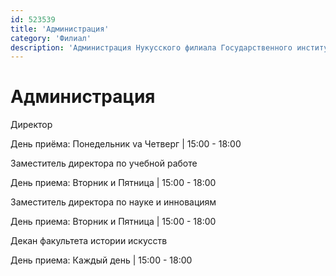 ```yaml
---
id: 523539
title: 'Администрация'
category: 'Филиал'
description: 'Администрация Нукусского филиала Государственного института искусства и культуры Узбекистана'
---
```


# Администрация

<administration-card full-name="Ayapov Amanjol Tlepovich" photo="/page/523539/person_administration_1.jpg" phone="+998612242902" email="fart_info@edu.uz">
  <p>Директор</p>
  <p>День приёма: Понедельник va Четверг | 15:00 - 18:00</p>
</administration-card>

<administration-card full-name="Shaniezov Jenisbay Ongarbaevich" photo="/page/523539/person_administration_2.jpg" phone="+998913062573" email="fart_info@edu.uz">
  <p>Заместитель директора по учебной работе</p>
  <p>День приема: Вторник и Пятница | 15:00 - 18:00</p>
</administration-card>

<administration-card full-name="Xamidov Nuratdin Shamshetdinovich" photo="/page/523539/person_administration_3.jpg" phone="+998913810175" email="fart_info@edu.uz">
  <p>Заместитель директора по науке и инновациям</p>
  <p>День приема: Вторник и Пятница | 15:00 - 18:00</p>
</administration-card>

<administration-card full-name="Xodjametova Gulchira Ilishevna" photo="/page/523539/person_administration_4.jpg" phone="+998913732318" email="fart_info@edu.uz">
  <p>Декан факультета истории искусств</p>
  <p>День приема: Каждый день | 15:00 - 18:00</p>
</administration-card>
